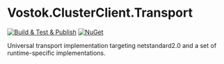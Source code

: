 # Vostok.ClusterClient.Transport

[![Build & Test & Publish](https://github.com/vostok/clusterclient.transport/actions/workflows/ci.yml/badge.svg)](https://github.com/vostok/clusterclient.transport/actions/workflows/ci.yml)
[![NuGet](https://img.shields.io/nuget/v/Vostok.ClusterClient.Transport.svg)](https://www.nuget.org/packages/Vostok.ClusterClient.Transport)

Universal transport implementation targeting netstandard2.0 and a set of runtime-specific implementations.
